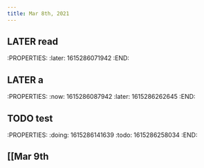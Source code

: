 ```yaml
---
title: Mar 8th, 2021
---
```


## LATER  read
:PROPERTIES:
:later: 1615286071942
:END:
## LATER  a
:PROPERTIES:
:now: 1615286087942
:later: 1615286262645
:END:
##
## TODO  test
:PROPERTIES:
:doing: 1615286141639
:todo: 1615286258034
:END:
## [[Mar 9th

